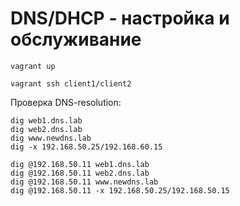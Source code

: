 # DNS/DHCP - настройка и обслуживание 

```vagrant up```

``vagrant ssh client1/client2``

Проверка DNS-resolution:

```
dig web1.dns.lab
dig web2.dns.lab
dig www.newdns.lab
dig -x 192.168.50.25/192.168.60.15

dig @192.168.50.11 web1.dns.lab
dig @192.168.50.11 web2.dns.lab
dig @192.168.50.11 www.newdns.lab
dig @192.168.50.11 -x 192.168.50.25/192.168.50.15
```
